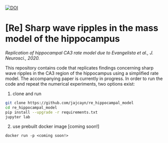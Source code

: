 
[![DOI](https://zenodo.org/badge/353683773.svg)](https://zenodo.org/badge/latestdoi/353683773)

# [Re] Sharp wave ripples in the mass model of the hippocampus
*Replication of hippocampal CA3 rate model due to Evangelista et al., J. Neurosci., 2020.*


This repository contains code that replicates findings concerning sharp wave ripples in the CA3 region of the hippocampus using a simplified rate model.
The accompanying paper is currently in progress.
In order to run the code and repeat the numerical experiments, two options exist:

1. clone and run
```bash
git clone https://github.com/jajcayn/re_hippocampal_model
cd re_hippocampal_model
pip install --upgrade -r requirements.txt
jupyter lab
```

2. use prebuilt docker image [coming soon!]
```
docker run -p <coming soon!>
```

